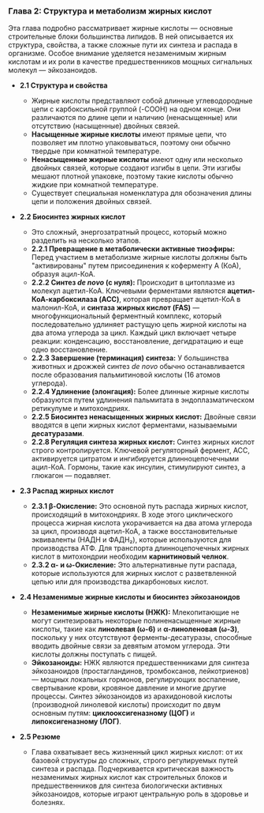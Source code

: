 ### **Глава 2: Структура и метаболизм жирных кислот**

Эта глава подробно рассматривает жирные кислоты — основные строительные блоки большинства липидов. В ней описывается их структура, свойства, а также сложные пути их синтеза и распада в организме. Особое внимание уделяется незаменимым жирным кислотам и их роли в качестве предшественников мощных сигнальных молекул — эйкозаноидов.

*   **2.1 Структура и свойства**
    *   Жирные кислоты представляют собой длинные углеводородные цепи с карбоксильной группой (-COOH) на одном конце. Они различаются по длине цепи и наличию (ненасыщенные) или отсутствию (насыщенные) двойных связей.
    *   **Насыщенные жирные кислоты** имеют прямые цепи, что позволяет им плотно упаковываться, поэтому они обычно твердые при комнатной температуре.
    *   **Ненасыщенные жирные кислоты** имеют одну или несколько двойных связей, которые создают изгибы в цепи. Эти изгибы мешают плотной упаковке, поэтому такие кислоты обычно жидкие при комнатной температуре.
    *   Существует специальная номенклатура для обозначения длины цепи и положения двойных связей.

*   **2.2 Биосинтез жирных кислот**
    *   Это сложный, энергозатратный процесс, который можно разделить на несколько этапов.
    *   **2.2.1 Превращение в метаболически активные тиоэфиры:** Перед участием в метаболизме жирные кислоты должны быть "активированы" путем присоединения к коферменту А (КоА), образуя ацил-КоА.
    *   **2.2.2 Синтез *de novo* (с нуля):** Происходит в цитоплазме из молекул ацетил-КоА. Ключевыми ферментами являются **ацетил-КоА-карбоксилаза (ACC)**, которая превращает ацетил-КоА в малонил-КоА, и **синтаза жирных кислот (FAS)** — многофункциональный ферментный комплекс, который последовательно удлиняет растущую цепь жирной кислоты на два атома углерода за цикл. Каждый цикл включает четыре реакции: конденсацию, восстановление, дегидратацию и еще одно восстановление.
    *   **2.2.3 Завершение (терминация) синтеза:** У большинства животных и дрожжей синтез *de novo* обычно останавливается после образования пальмитиновой кислоты (16 атомов углерода).
    *   **2.2.4 Удлинение (элонгация):** Более длинные жирные кислоты образуются путем удлинения пальмитата в эндоплазматическом ретикулуме и митохондриях.
    *   **2.2.5 Биосинтез ненасыщенных жирных кислот:** Двойные связи вводятся в цепи жирных кислот ферментами, называемыми **десатуразами**.
    *   **2.2.8 Регуляция синтеза жирных кислот:** Синтез жирных кислот строго контролируется. Ключевой регуляторный фермент, ACC, активируется цитратом и ингибируется длинноцепочечными ацил-КоА. Гормоны, такие как инсулин, стимулируют синтез, а глюкагон — подавляет.

*   **2.3 Распад жирных кислот**
    *   **2.3.1 β-Окисление:** Это основной путь распада жирных кислот, происходящий в митохондриях. В ходе этого циклического процесса жирная кислота укорачивается на два атома углерода за цикл, производя ацетил-КоА, а также восстановительные эквиваленты (НАДН и ФАДН₂), которые используются для производства АТФ. Для транспорта длинноцепочечных жирных кислот в митохондрии необходим **карнитиновый челнок**.
    *   **2.3.2 α- и ω-Окисление:** Это альтернативные пути распада, которые используются для жирных кислот с разветвленной цепью или для производства дикарбоновых кислот.

*   **2.4 Незаменимые жирные кислоты и биосинтез эйкозаноидов**
    *   **Незаменимые жирные кислоты (НЖК):** Млекопитающие не могут синтезировать некоторые полиненасыщенные жирные кислоты, такие как **линолевая (ω-6)** и **α-линоленовая (ω-3)**, поскольку у них отсутствуют ферменты-десатуразы, способные вводить двойные связи за девятым атомом углерода. Эти кислоты должны поступать с пищей.
    *   **Эйкозаноиды:** НЖК являются предшественниками для синтеза эйкозаноидов (простагландинов, тромбоксанов, лейкотриенов) — мощных локальных гормонов, регулирующих воспаление, свертывание крови, кровяное давление и многие другие процессы. Синтез эйкозаноидов из арахидоновой кислоты (производной линолевой кислоты) происходит по двум основным путям: **циклооксигеназному (ЦОГ)** и **липоксигеназному (ЛОГ)**.

*   **2.5 Резюме**
    *   Глава охватывает весь жизненный цикл жирных кислот: от их базовой структуры до сложных, строго регулируемых путей синтеза и распада. Подчеркивается критическая важность незаменимых жирных кислот как строительных блоков и предшественников для синтеза биологически активных эйкозаноидов, которые играют центральную роль в здоровье и болезнях.
